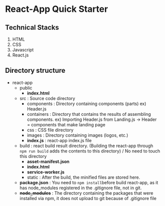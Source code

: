 # React-App Quick Starter

## Technical Stacks
1. HTML
2. CSS
3. Javascript
4. React.js

## Directory structure

- react-app
    - public
        - **index.html** 
    - src : Source code directory
        - components : Directory containing components (parts) ex) Header.js
        - containers : Directory that contains the results of assembling components.  ex) Importing Header.js from Landing.js -> Header = components that make landing page
        - css : CSS file directory
        - images : Directory containing images (logos, etc.)
        - **index.js** : react-app index.js file
    - build : react build result directory. (Building the react-app through `` npm run build`` adds the contents to this directory) / No need to touch this directory
        - **asset-manifest.json**
        - **index.html**
        - **service-worker.js**
        - static : After the build, the minified files are stored here.
    - **package.json** : You need to ```npm install```before build react-app, as it has node_modules registered in the .gitignore file, not in git.
    - ~~**node_modules**~~ : The directory containing the packages that were installed via npm, it does not upload to git because of .gitignore file

